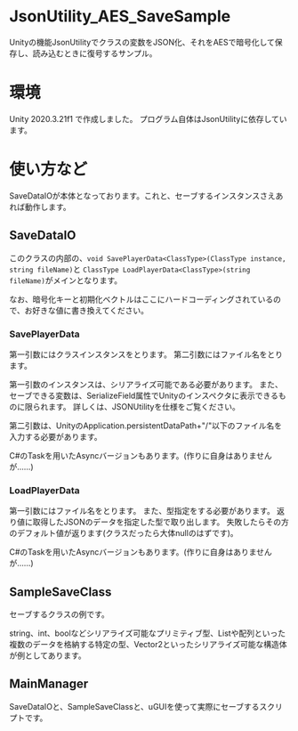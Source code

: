 # JsonUtility_AES_SaveSample
Unityの機能JsonUtilityでクラスの変数をJSON化、それをAESで暗号化して保存し、読み込むときに復号するサンプル。

# 環境
Unity 2020.3.21f1 で作成しました。
プログラム自体はJsonUtilityに依存しています。

# 使い方など
SaveDataIOが本体となっております。これと、セーブするインスタンスさえあれば動作します。
## SaveDataIO
このクラスの内部の、`void SavePlayerData<ClassType>(ClassType instance, string fileName)`と
`ClassType LoadPlayerData<ClassType>(string fileName)`がメインとなります。

なお、暗号化キーと初期化ベクトルはここにハードコーディングされているので、お好きな値に書き換えてください。

### SavePlayerData
第一引数にはクラスインスタンスをとります。
第二引数にはファイル名をとります。

第一引数のインスタンスは、シリアライズ可能である必要があります。
また、セーブできる変数は、SerializeField属性でUnityのインスペクタに表示できるものに限られます。
詳しくは、JSONUtilityを仕様をご覧ください。

第二引数は、UnityのApplication.persistentDataPath+"/"以下のファイル名を入力する必要があります。

C#のTaskを用いたAsyncバージョンもあります。(作りに自身はありませんが……)

### LoadPlayerData
第一引数にはファイル名をとります。
また、型指定をする必要があります。
返り値に取得したJSONのデータを指定した型で取り出します。
失敗したらその方のデフォルト値が返ります(クラスだったら大体nullのはずです)。

C#のTaskを用いたAsyncバージョンもあります。(作りに自身はありませんが……)

## SampleSaveClass
セーブするクラスの例です。

string、int、boolなどシリアライズ可能なプリミティブ型、Listや配列といった複数のデータを格納する特定の型、Vector2といったシリアライズ可能な構造体が例としてあります。


## MainManager
SaveDataIOと、SampleSaveClassと、uGUIを使って実際にセーブするスクリプトです。






